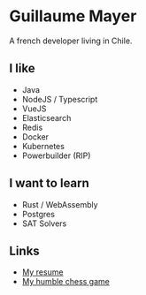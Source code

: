 # Guillaume Mayer 

A french developer living in Chile.

## I like

- Java
- NodeJS / Typescript
- VueJS
- Elasticsearch
- Redis
- Docker
- Kubernetes
- Powerbuilder (RIP)

## I want to learn

- Rust / WebAssembly
- Postgres
- SAT Solvers

## Links

- [My resume](https://guillaume-mayer.github.io/cv/es.html)
- [My humble chess game](https://guillaume-mayer.github.io/chess)
